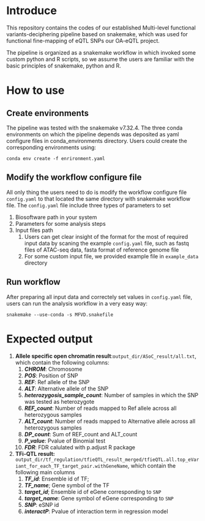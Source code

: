 # Introduce
This repository contains the codes of our established Multi-level functional variants-deciphering pipeline based on snakemake, which was used for functional fine-mapping of eQTL SNPs our OA-eQTL project. 

The pipeline is organized as a snakemake workflow in which invoked some custom python and R scripts, so we assume the users are familiar with the basic principles of snakemake, python and R.

# How to use
## Create environments
The pipeline was tested with the snakemake v7.32.4. The three conda environments on which the pipeline depends was deposited as yaml configure files in conda_environments directory. Users could create the corresponding environments using:
```
conda env create -f enrironment.yaml
```

## Modify the workflow configure file
All only thing the users need to do is modify the workflow configure file `config.yaml` to that located the same directory with snakemake workflow file. 
The `config.yaml` file include three types of parameters to set
1. Biosoftware path in your system
2. Parameters for some analysis steps
3. Input files path
   1. Users can get clear insight of the format for the most of required input data by scaning the example `config.yaml` file, such as fastq files of ATAC-seq data, fasta format of reference genome file
   2. For some custom input file, we provided example file in `example_data` directory
   
## Run workflow
After preparing all input data and correctely set values in `config.yaml` file, users can run the analysis workflow in a very easy way:
```
snakemake --use-conda -s MFVD.snakefile
```

# Expected output
1. **Allele specific open chromatin result**:`output_dir/ASoC_result/all.txt`, which contain the following columns:
	1. ***CHROM***: Chromosome
	2. ***POS***: Position of SNP
	3. ***REF***: Ref allele of the SNP
	4. ***ALT***: Alternative allele of the SNP
	5. ***heterozygosis_sample_count***: Number of samples in which the SNP was tested as heterozygote 
	6. ***REF_count***: Number of reads mapped to Ref allele across all heterozygous samples
	7. ***ALT_count***: Number of reads mapped to Alternative allele across all heterozygous samples
	8. ***DP_count***: Sum of REF_count and ALT_count
	9. ***P_value***: Pvalue of Binomial test
	10. ***FDR***: FDR calulated with p.adjust R package
2. **TFi-QTL result:** `output_dir/tf_regulation/tfieQTL_result_merged/tfieQTL.all.top_eVariant_for_each_TF_target_pair.withGeneName`, which contain the following main columns
	1. ***TF_id***: Ensemble id of TF; 
	2. ***TF_name***; Gene symbol of the TF
	3. ***target_id***; Ensemble id of eGene corresponding to `SNP`
	4. ***target_name***: Gene symbol of eGene corresponding to `SNP`
	5. ***SNP***: eSNP id
	6. ***interactP***: Pvalue of interaction term in regression model
